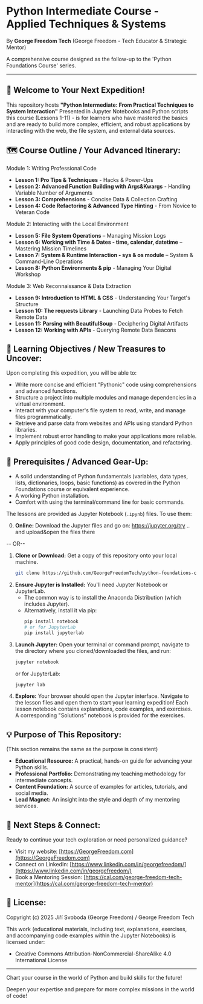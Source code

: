 # Python Intermediate Course - Applied Techniques & Systems

By **George Freedom Tech** (George Freedom - Tech Educator & Strategic Mentor)

A comprehensive course designed as the follow-up to the 'Python Foundations Course' series. 

---

## 🚀 Welcome to Your Next Expedition!
This repository hosts **"Python Intermediate: From Practical Techniques to System Interaction"**
Presented in Jupyter Notebooks and Python scripts this course (Lessons 1-11) - is for learners who have mastered the basics and are ready to build more complex, efficient, and robust applications by interacting with the web, the file system, and external data sources.

## 🗺️ Course Outline / Your Advanced Itinerary:

Module 1: Writing Professional Code
* **Lesson 1: Pro Tips & Techniques** - Hacks & Power-Ups
* **Lesson 2: Advanced Function Building with Args&Kwargs** - Handling Variable Number of Arguments
* **Lesson 3: Comprehensions** - Concise Data & Collection Crafting
* **Lesson 4: Code Refactoring & Advanced Type Hinting** - From Novice to Veteran Code
  
Module 2: Interacting with the Local Environment
* **Lesson 5: File System Operations** – Managing Mission Logs
* **Lesson 6: Working with Time & Dates - time, calendar, datetime** – Mastering Mission Timelines
* **Lesson 7: System & Runtime Interaction - sys & os module** – System & Command-Line Operations
* **Lesson 8: Python Environments & pip** - Managing Your Digital Workshop
  
Module 3: Web Reconnaissance & Data Extraction
* **Lesson 9: Introduction to HTML & CSS** - Understanding Your Target's Structure
* **Lesson 10: The requests Library** - Launching Data Probes to Fetch Remote Data
* **Lesson 11: Parsing with BeautifulSoup** - Deciphering Digital Artifacts
* **Lesson 12: Working with APIs** - Querying Remote Data Beacons
  
## 🎯 Learning Objectives / New Treasures to Uncover:

Upon completing this expedition, you will be able to:

* Write more concise and efficient "Pythonic" code using comprehensions and advanced functions.
* Structure a project into multiple modules and manage dependencies in a virtual environment.
* Interact with your computer's file system to read, write, and manage files programmatically.
*  Retrieve and parse data from websites and APIs using standard Python libraries.
* Implement robust error handling to make your applications more reliable.
* Apply principles of good code design, documentation, and refactoring.
  
## 🎒 Prerequisites / Advanced Gear-Up:

* A solid understanding of Python fundamentals (variables, data types, lists, dictionaries, loops, basic functions) as covered in the Python Foundations course or equivalent experience.
* A working Python installation.
* Comfort with using the terminal/command line for basic commands.
  
The lessons are provided as Jupyter Notebook (`.ipynb`) files. To use them:

0. **Online:** Download the Jupyter files and go on: https://jupyter.org/try .. and upload&open the files there

-- OR--

1.  **Clone or Download:** Get a copy of this repository onto your local machine.
    ```bash
    git clone https://github.com/GeorgeFreedomTech/python-foundations-course.git
    ```
2.  **Ensure Jupyter is Installed:** You'll need Jupyter Notebook or JupyterLab.
    * The common way is to install the Anaconda Distribution (which includes Jupyter).
    * Alternatively, install it via pip:
        ```bash
        pip install notebook
        # or for JupyterLab
        pip install jupyterlab
        ```
3.  **Launch Jupyter:** Open your terminal or command prompt, navigate to the directory where you cloned/downloaded the files, and run:
    ```bash
    jupyter notebook
    ```
    or for JupyterLab:
    ```bash
    jupyter lab
    ```
4.  **Explore:** Your browser should open the Jupyter interface. Navigate to the lesson files and open them to start your learning expedition! Each lesson notebook contains explanations, code examples, and exercises. A corresponding "Solutions" notebook is provided for the exercises.

## 💡 Purpose of This Repository:
(This section remains the same as the purpose is consistent)

* **Educational Resource:** A practical, hands-on guide for advancing your Python skills.
* **Professional Portfolio:** Demonstrating my teaching methodology for intermediate concepts.
* **Content Foundation:** A source of examples for articles, tutorials, and social media.
* **Lead Magnet:** An insight into the style and depth of my mentoring services.
  
## 🔗 Next Steps & Connect:

Ready to continue your tech exploration or need personalized guidance?

* Visit my website: [https://GeorgeFreedom.com](https://GeorgeFreedom.com)
* Connect on LinkedIn: [https://www.linkedin.com/in/georgefreedom/](https://www.linkedin.com/in/georgefreedom/)
* Book a Mentoring Session: [https://cal.com/george-freedom-tech-mentor](https://cal.com/george-freedom-tech-mentor)

## 📜 License:

Copyright (c) 2025 Jiří Svoboda (George Freedom) / George Freedom Tech

This work (educational materials, including text, explanations, exercises, and accompanying code examples within the Jupyter Notebooks) is licensed under:
* Creative Commons Attribution-NonCommercial-ShareAlike 4.0 International License

---

Chart your course in the world of Python and build skills for the future!

Deepen your expertise and prepare for more complex missions in the world of code!
